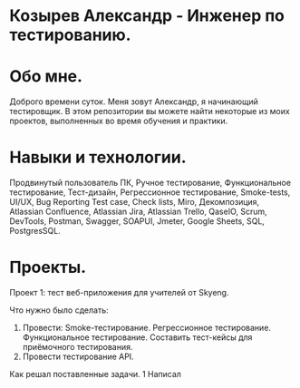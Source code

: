 # Козырев Александр - Инженер по тестированию.

# Обо мне.
Доброго времени суток. Меня зовут Александр, я начинающий тестировщик. 
В этом репозитории вы можете найти некоторые из моих проектов, выполненных во время обучения и практики.

# Навыки и технологии.
Продвинутый пользователь ПК, Ручное тестирование, Функциональное тестирование, Тест-дизайн, Регрессионное тестирование, Smoke-tests, UI/UX, Bug Reporting
Test case, Check lists, Miro, Декомпозиция, Atlassian Confluence, Atlassian Jira, Atlassian Trello, QaseIO, Scrum, DevTools, Postman, Swagger, SOAPUI, Jmeter, Google Sheets, SQL, PostgresSQL.

# Проекты.
Проект 1: тест веб-приложения для учителей от Skyeng.

Что нужно было сделать:
1. Провести: Smoke-тестирование.
             Регрессионное тестирование.
             Функциональное тестирование.
             Составить тест-кейсы для приёмочного тестирования.
2. Провести тестирование API.

Как решал поставленные задачи.
1 Написал 
